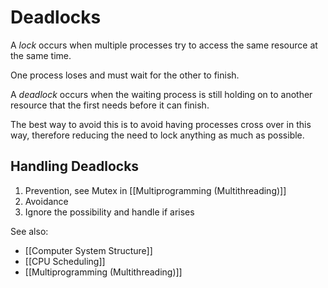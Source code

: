 # Deadlocks

A *lock* occurs when multiple processes try to access the same resource at the same time.

One process loses and must wait for the other to finish.

A *deadlock* occurs when the waiting process is still holding on to another resource that the first needs before it can finish.

The best way to avoid this is to avoid having processes cross over in this way, therefore reducing the need to lock anything as much as possible.

## Handling Deadlocks

1. Prevention, see Mutex in [[Multiprogramming (Multithreading)]]
2. Avoidance
3. Ignore the possibility and handle if arises


See also:
- [[Computer System Structure]]
- [[CPU Scheduling]]
- [[Multiprogramming (Multithreading)]]